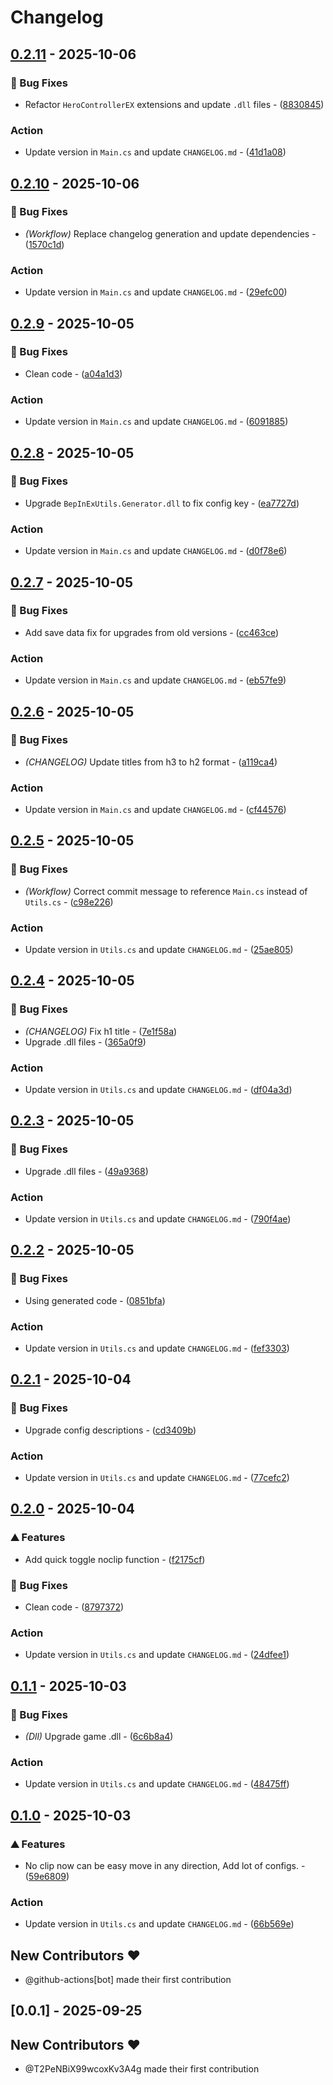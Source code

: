 # Changelog

## [0.2.11](https://github.com/T2PeNBiX99wcoxKv3A4g/HKS-NoClip/compare/v0.2.10..v0.2.11) - 2025-10-06

### 🐛 Bug Fixes

- Refactor `HeroControllerEX` extensions and update `.dll`
  files - ([8830845](https://github.com/T2PeNBiX99wcoxKv3A4g/HKS-NoClip/commit/8830845e98a8534fee8ab577ee82c4633fea6804))

### Action

- Update version in `Main.cs` and update
  `CHANGELOG.md` - ([41d1a08](https://github.com/T2PeNBiX99wcoxKv3A4g/HKS-NoClip/commit/41d1a080e43b99e7a45dd5e61c1c11ee02dd368e))

## [0.2.10](https://github.com/T2PeNBiX99wcoxKv3A4g/HKS-NoClip/compare/v0.2.9..v0.2.10) - 2025-10-06

### 🐛 Bug Fixes

- *(Workflow)* Replace changelog generation and update
  dependencies - ([1570c1d](https://github.com/T2PeNBiX99wcoxKv3A4g/HKS-NoClip/commit/1570c1d0c3a88b7e08fb7ff9b62a8bfa29cb51b8))

### Action

- Update version in `Main.cs` and update
  `CHANGELOG.md` - ([29efc00](https://github.com/T2PeNBiX99wcoxKv3A4g/HKS-NoClip/commit/29efc00174e1cc8df93851b0ff013500b99d23c9))

## [0.2.9](https://github.com/T2PeNBiX99wcoxKv3A4g/HKS-NoClip/compare/v0.2.8..v0.2.9) - 2025-10-05

### 🐛 Bug Fixes

- Clean
  code - ([a04a1d3](https://github.com/T2PeNBiX99wcoxKv3A4g/HKS-NoClip/commit/a04a1d3d56eded122c94f18ba23d24a2261272c1))

### Action

- Update version in `Main.cs` and update
  `CHANGELOG.md` - ([6091885](https://github.com/T2PeNBiX99wcoxKv3A4g/HKS-NoClip/commit/609188597703c486c04584383e2cb41fc37af322))

## [0.2.8](https://github.com/T2PeNBiX99wcoxKv3A4g/HKS-NoClip/compare/v0.2.7..v0.2.8) - 2025-10-05

### 🐛 Bug Fixes

- Upgrade `BepInExUtils.Generator.dll` to fix config
  key - ([ea7727d](https://github.com/T2PeNBiX99wcoxKv3A4g/HKS-NoClip/commit/ea7727de90cafe03b486202e866eab5b9f42687a))

### Action

- Update version in `Main.cs` and update
  `CHANGELOG.md` - ([d0f78e6](https://github.com/T2PeNBiX99wcoxKv3A4g/HKS-NoClip/commit/d0f78e65c7005398ba38edb257a18f87580b7c7a))

## [0.2.7](https://github.com/T2PeNBiX99wcoxKv3A4g/HKS-NoClip/compare/v0.2.6..v0.2.7) - 2025-10-05

### 🐛 Bug Fixes

- Add save data fix for upgrades from old
  versions - ([cc463ce](https://github.com/T2PeNBiX99wcoxKv3A4g/HKS-NoClip/commit/cc463ce3c03fa44f76e3262263f0af8255962709))

### Action

- Update version in `Main.cs` and update
  `CHANGELOG.md` - ([eb57fe9](https://github.com/T2PeNBiX99wcoxKv3A4g/HKS-NoClip/commit/eb57fe96be3f3936e23234d00352d30ca6236105))

## [0.2.6](https://github.com/T2PeNBiX99wcoxKv3A4g/HKS-NoClip/compare/v0.2.5..v0.2.6) - 2025-10-05

### 🐛 Bug Fixes

- *(CHANGELOG)* Update titles from h3 to h2
  format - ([a119ca4](https://github.com/T2PeNBiX99wcoxKv3A4g/HKS-NoClip/commit/a119ca43eaee457cf8a461cd8e947236005a303c))

### Action

- Update version in `Main.cs` and update
  `CHANGELOG.md` - ([cf44576](https://github.com/T2PeNBiX99wcoxKv3A4g/HKS-NoClip/commit/cf44576b02dccdbb78c6f469a7052ff0d615e884))

## [0.2.5](https://github.com/T2PeNBiX99wcoxKv3A4g/HKS-NoClip/compare/v0.2.4..v0.2.5) - 2025-10-05

### 🐛 Bug Fixes

- *(Workflow)* Correct commit message to reference `Main.cs` instead of
  `Utils.cs` - ([c98e226](https://github.com/T2PeNBiX99wcoxKv3A4g/HKS-NoClip/commit/c98e2266c5a902fb2db82a4d022acbcd276e42f6))

### Action

- Update version in `Utils.cs` and update
  `CHANGELOG.md` - ([25ae805](https://github.com/T2PeNBiX99wcoxKv3A4g/HKS-NoClip/commit/25ae805dbc00720767eb576e0baf35ea5037a829))

## [0.2.4](https://github.com/T2PeNBiX99wcoxKv3A4g/HKS-NoClip/compare/v0.2.3..v0.2.4) - 2025-10-05

### 🐛 Bug Fixes

- *(CHANGELOG)* Fix h1
  title - ([7e1f58a](https://github.com/T2PeNBiX99wcoxKv3A4g/HKS-NoClip/commit/7e1f58aa1d2d46400f38d2bcc24df8dc115ee0cb))
- Upgrade .dll
  files - ([365a0f9](https://github.com/T2PeNBiX99wcoxKv3A4g/HKS-NoClip/commit/365a0f987b01501ca9194fb1ad62bb33530b452e))

### Action

- Update version in `Utils.cs` and update
  `CHANGELOG.md` - ([df04a3d](https://github.com/T2PeNBiX99wcoxKv3A4g/HKS-NoClip/commit/df04a3d777373e29b2467ccf60699e9ed7a1b216))

## [0.2.3](https://github.com/T2PeNBiX99wcoxKv3A4g/HKS-NoClip/compare/v0.2.2..v0.2.3) - 2025-10-05

### 🐛 Bug Fixes

- Upgrade .dll
  files - ([49a9368](https://github.com/T2PeNBiX99wcoxKv3A4g/HKS-NoClip/commit/49a9368226f4ba86e993f882c9b69c5b14cb0ebd))

### Action

- Update version in `Utils.cs` and update
  `CHANGELOG.md` - ([790f4ae](https://github.com/T2PeNBiX99wcoxKv3A4g/HKS-NoClip/commit/790f4ae7857f4a8351f28c58ce7aae60689b9816))

## [0.2.2](https://github.com/T2PeNBiX99wcoxKv3A4g/HKS-NoClip/compare/v0.2.1..v0.2.2) - 2025-10-05

### 🐛 Bug Fixes

- Using generated
  code - ([0851bfa](https://github.com/T2PeNBiX99wcoxKv3A4g/HKS-NoClip/commit/0851bfa748eec485b929edb597750b1f59487be7))

### Action

- Update version in `Utils.cs` and update
  `CHANGELOG.md` - ([fef3303](https://github.com/T2PeNBiX99wcoxKv3A4g/HKS-NoClip/commit/fef3303d63d4bbdf1f918b936bbca43b18751daf))

## [0.2.1](https://github.com/T2PeNBiX99wcoxKv3A4g/HKS-NoClip/compare/v0.2.0..v0.2.1) - 2025-10-04

### 🐛 Bug Fixes

- Upgrade config
  descriptions - ([cd3409b](https://github.com/T2PeNBiX99wcoxKv3A4g/HKS-NoClip/commit/cd3409b6f18240f00eb1a9d7c694e7d35380ff99))

### Action

- Update version in `Utils.cs` and update
  `CHANGELOG.md` - ([77cefc2](https://github.com/T2PeNBiX99wcoxKv3A4g/HKS-NoClip/commit/77cefc290589e45e484d4edca7badc03f0d668fe))

## [0.2.0](https://github.com/T2PeNBiX99wcoxKv3A4g/HKS-NoClip/compare/v0.1.1..v0.2.0) - 2025-10-04

### ⛰️ Features

- Add quick toggle noclip
  function - ([f2175cf](https://github.com/T2PeNBiX99wcoxKv3A4g/HKS-NoClip/commit/f2175cf588110f6a1183e35750273f580db86092))

### 🐛 Bug Fixes

- Clean
  code - ([8797372](https://github.com/T2PeNBiX99wcoxKv3A4g/HKS-NoClip/commit/8797372377de77cbbb882411c4eee0444756df57))

### Action

- Update version in `Utils.cs` and update
  `CHANGELOG.md` - ([24dfee1](https://github.com/T2PeNBiX99wcoxKv3A4g/HKS-NoClip/commit/24dfee11bf84a81f96b85717c96e3fdb01974a11))

## [0.1.1](https://github.com/T2PeNBiX99wcoxKv3A4g/HKS-NoClip/compare/v0.1.0..v0.1.1) - 2025-10-03

### 🐛 Bug Fixes

- *(Dll)* Upgrade game
  .dll - ([6c6b8a4](https://github.com/T2PeNBiX99wcoxKv3A4g/HKS-NoClip/commit/6c6b8a4a9df23f070bed9bf08d1965d838b727b1))

### Action

- Update version in `Utils.cs` and update
  `CHANGELOG.md` - ([48475ff](https://github.com/T2PeNBiX99wcoxKv3A4g/HKS-NoClip/commit/48475ffeb8e0b4518349719c7bc73f4472bcd5de))

## [0.1.0](https://github.com/T2PeNBiX99wcoxKv3A4g/HKS-NoClip/compare/v0.0.1..v0.1.0) - 2025-10-03

### ⛰️ Features

- No clip now can be easy move in any direction, Add lot of
  configs. - ([59e6809](https://github.com/T2PeNBiX99wcoxKv3A4g/HKS-NoClip/commit/59e6809d05777124cd9418b504e9f90c25fdfd0c))

### Action

- Update version in `Utils.cs` and update
  `CHANGELOG.md` - ([66b569e](https://github.com/T2PeNBiX99wcoxKv3A4g/HKS-NoClip/commit/66b569ee6185c7061eee7ae42205d3a116f5ff9f))

## New Contributors ❤️

* @github-actions[bot] made their first contribution

## [0.0.1] - 2025-09-25

## New Contributors ❤️

* @T2PeNBiX99wcoxKv3A4g made their first contribution

<!-- generated by git-cliff -->
